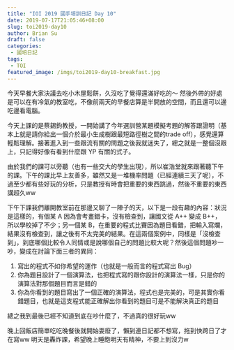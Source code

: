 ```yaml
---
title: "IOI 2019 國手培訓日記 Day 10"
date: 2019-07-17T21:05:46+08:00
slug: toi2019-day10
author: Brian Su
draft: false
categories:
 - 國培日記
tags:
 - TOI
featured_image: /imgs/toi2019-day10-breakfast.jpg
---
```


今天早餐大家決議去吃小木屋鬆餅，久沒吃了覺得還滿好吃的～ 然後外帶的好處是可以在有冷氣的教室吃，不像前兩天的早餐店算是半開放的空間，而且還可以邊吃邊看電腦。

今天上課的是蔡錫鈞教授，一開始講了今年選訓營某題模擬考題的解答跟證明（基本上就是請你給出一個介於最小生成樹跟最短路徑樹之間的trade off），感覺還算輕鬆理解。接著進入到一些跟流有關的問題之後我就迷失了，總之就是一整個沒跟上，只記得好像有看到什麼跟 YP 有關的式子。

由於我們的課可以旁聽（也有一些交大的學生出現），所以崔浩堂就來跟著聽下午的課。下午的課比早上友善多，雖然又是一堆機率問題（已經連續三天了呢），不過至少都有些好玩的分析，只是教授有時會把重要的東西跳過，然後不重要的東西講超久ww

下午下課我們離開教室前在那邊又聊了一陣子的天，以下是一段有趣的內容：狀況是這樣的，有個某 A 因為會考畫錯卡，沒有檢查到，讓國文從 A++ 變成 B++，所以學校掉了不少；另一個某 B，在重要的程式比賽因為題目看錯，把輸入寫爛，結果沒有檢查到，讓之後有不太完美的結果。在這兩個案例中，同樣是「沒檢查到」，到底哪個比較令人同情或是說哪個自己的問題比較大呢？然後這個問題吵一吵，變成在討論下面三者的異同：

1. 寫出的程式不如你希望的運作（也就是一般而言的程式寫出 Bug）
2. 你為題目設計了一個演算法，也把程式寫的跟你設計的演算法一樣，只是你的演算法對那個題目而言是錯的
3. 你為你看到的題目寫出了一個正確的演算法，程式也是完美的，可是其實你看錯題目，也就是這支程式能正確解出你看到的題目可是不能解決真正的題目

總之我到最後已經不知道到底在吵什麼了，不過真的很好玩ww

晚上回飯店簡單吃吃晚餐後就開始耍廢了，懶到連日記都不想寫，拖到快跨日了才在寫ww 明天是轟炸課，希望晚上睡飽明天有精神，不要上到沒力w

